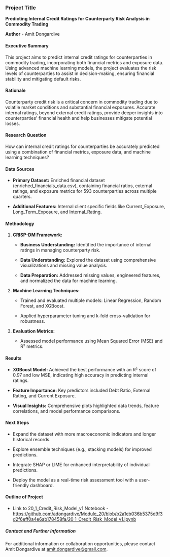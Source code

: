 ### **Project Title**

**Predicting Internal Credit Ratings for Counterparty Risk Analysis in Commodity Trading**

**Author** - Amit Dongardive

#### **Executive Summary**

This project aims to predict internal credit ratings for counterparties in commodity trading, incorporating both financial metrics and exposure data. Using advanced machine learning models, the project evaluates the risk levels of counterparties to assist in decision-making, ensuring financial stability and mitigating default risks.

#### **Rationale**

Counterparty credit risk is a critical concern in commodity trading due to volatile market conditions and substantial financial exposures. Accurate internal ratings, beyond external credit ratings, provide deeper insights into counterparties' financial health and help businesses mitigate potential losses.

#### **Research Question**

How can internal credit ratings for counterparties be accurately predicted using a combination of financial metrics, exposure data, and machine learning techniques?

#### **Data Sources**

*   **Primary Dataset:** Enriched financial dataset (enriched\_financials\_data.csv), containing financial ratios, external ratings, and exposure metrics for 593 counterparties across multiple quarters.
    
*   **Additional Features:** Internal client specific fields like Current\_Exposure, Long\_Term\_Exposure, and Internal\_Rating.
    

#### **Methodology**

1.  **CRISP-DM Framework:**
    
    *   **Business Understanding:** Identified the importance of internal ratings in managing counterparty risk.
        
    *   **Data Understanding:** Explored the dataset using comprehensive visualizations and missing value analysis.
        
    *   **Data Preparation:** Addressed missing values, engineered features, and normalized the data for machine learning.
        
2.  **Machine Learning Techniques:**
    
    *   Trained and evaluated multiple models: Linear Regression, Random Forest, and XGBoost.
        
    *   Applied hyperparameter tuning and k-fold cross-validation for robustness.
        
3.  **Evaluation Metrics:**
    
    *   Assessed model performance using Mean Squared Error (MSE) and R² metrics.
        

#### **Results**

*   **XGBoost Model:** Achieved the best performance with an R² score of 0.97 and low MSE, indicating high accuracy in predicting internal ratings.
    
*   **Feature Importance:** Key predictors included Debt Ratio, External Rating, and Current Exposure.
    
*   **Visual Insights:** Comprehensive plots highlighted data trends, feature correlations, and model performance comparisons.
    

#### **Next Steps**

*   Expand the dataset with more macroeconomic indicators and longer historical records.
    
*   Explore ensemble techniques (e.g., stacking models) for improved predictions.
    
*   Integrate SHAP or LIME for enhanced interpretability of individual predictions.
    
*   Deploy the model as a real-time risk assessment tool with a user-friendly dashboard.
    

#### **Outline of Project**

*   Link to 20_1_Credit_Risk_Model_v1 Notebook - https://github.com/adongardive/Module_20/blob/b2a1eb036b5375d9f3d2f6eff0a4e6ab178458fa/20_1_Credit_Risk_Model_v1.ipynb
    

##### **Contact and Further Information**

For additional information or collaboration opportunities, please contact Amit Dongardive at amit.dongardive@gmail.com.
